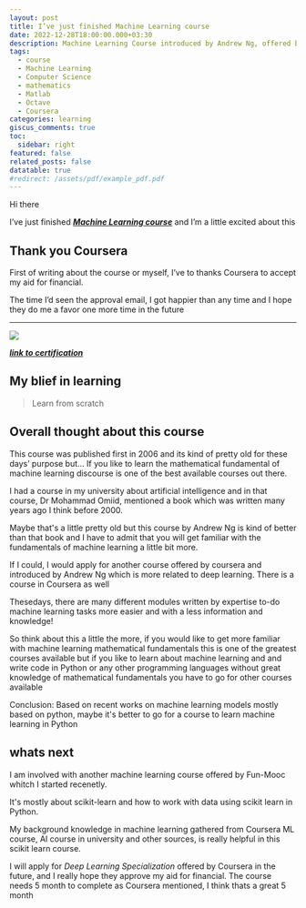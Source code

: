 ```yaml
---
layout: post
title: I’ve just finished Machine Learning course
date: 2022-12-28T18:00:00.000+03:30
description: Machine Learning Course introduced by Andrew Ng, offered by 
tags:
  - course
  - Machine Learning
  - Computer Science
  - mathematics
  - Matlab
  - Octave
  - Coursera
categories: learning
giscus_comments: true
toc:
  sidebar: right
featured: false
related_posts: false
datatable: true
#redirect: /assets/pdf/example_pdf.pdf
---
```


Hi there


I’ve just finished [_**Machine Learning course**_](https://www.coursera.org/learn/machine-learning-course/) and I’m a little excited about this


## Thank you Coursera


First of writing about the course or myself, I’ve to thanks Coursera to accept my aid for financial.


The time I’d seen the approval email, I got happier than any time and I hope they do me a favor one more time in the future


---


![](https://lh3.googleusercontent.com/5bDU09x5N0GC02OrC3g4Cio5OL-wBETIew1u9qZpAmCtkvaVYUgdLcYoAWR4XR7Ov_lnMrfEv7EotvLcyFQ48QBWA_2_Xx0vAxXdN9Qu0SqFJScdn3C53TPOKR3Udfa_DgO2INbqdQ=w2400)


[<u>_**link to certification**_</u>](https://coursera.org/verify/BEYRHUN8XPLX)


## My blief in learning


> Learn from scratch


## Overall thought about this course


This course was published first in 2006 and its kind of pretty old for these days’ purpose but… If you like to learn the mathematical fundamental of machine learning discourse is one of the best available courses out there.


I had a course in my university about artificial intelligence and in that course, Dr Mohammad Omiid, mentioned a book which was written many years ago I think before 2000.


Maybe that's a little pretty old but this course by Andrew Ng is kind of better than that book and I have to admit that you will get familiar with the fundamentals of machine learning a little bit more.


If I could, I would apply for another course offered by coursera and introduced by Andrew Ng which is more related to deep learning. There is a course in Coursera as well


Thesedays, there are many different modules written by expertise to-do machine learning tasks more easier and with a less information and knowledge!


So think about this a little the more, if you would like to get more familiar with machine learning mathematical fundamentals this is one of the greatest courses available but if you like to learn about machine learning and and write code in Python or any other programming languages without great knowledge of mathematical fundamentals you have to go for other courses available


Conclusion:
Based on recent works on machine learning models mostly based on python, maybe it's better to go for a course to learn machine learning in Python


## whats next


I am involved with another machine learning course offered by Fun-Mooc whitch I started recenetly.


It's mostly about scikit-learn and how to work with data using scikit learn in Python.


My background knowledge in machine learning gathered from Coursera ML course, AI course in university and other sources, is really helpful in this scikit learn course.


I will apply for _Deep Learning Specialization_ offered by Coursera in the future, and I really hope they approve my aid for financial. The course needs 5 month to complete as Coursera mentioned, I think thats a great 5 month


